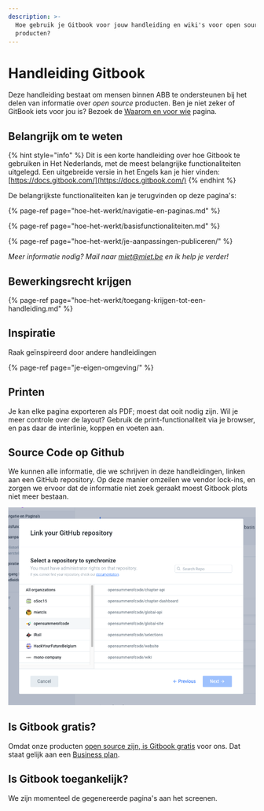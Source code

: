 ```yaml
---
description: >-
  Hoe gebruik je Gitbook voor jouw handleiding en wiki's voor open source
  producten?
---
```


# Handleiding Gitbook

Deze handleiding bestaat om mensen binnen ABB te ondersteunen bij het delen van informatie over _open source_ producten. Ben je niet zeker of GitBook iets voor jou is? Bezoek de [Waarom en voor wie](waarom-en-voor-wie.md) pagina.

## Belangrijk om te weten​

{% hint style="info" %}
Dit is een korte handleiding over hoe Gitbook te gebruiken in Het Nederlands, met de meest belangrijke functionaliteiten uitgelegd. Een uitgebreide versie in het Engels kan je hier vinden: [https://docs.gitbook.com/](https://docs.gitbook.com/)
{% endhint %}

De belangrijkste functionaliteiten kan je terugvinden op deze pagina's:

{% page-ref page="hoe-het-werkt/navigatie-en-paginas.md" %}

{% page-ref page="hoe-het-werkt/basisfunctionaliteiten.md" %}

{% page-ref page="hoe-het-werkt/je-aanpassingen-publiceren/" %}

_Meer informatie nodig? Mail naar_ [_miet@miet.be_](mailto:miet@miet.be) _en ik help je verder!_

## Bewerkingsrecht krijgen

{% page-ref page="hoe-het-werkt/toegang-krijgen-tot-een-handleiding.md" %}

## Inspiratie

Raak geïnspireerd door andere handleidingen

{% page-ref page="je-eigen-omgeving/" %}

## Printen

Je kan elke pagina exporteren als PDF; moest dat ooit nodig zijn. Wil je meer controle over de layout? Gebruik de print-functionaliteit via je browser, en pas daar de interlinie, koppen en voeten aan. 

## Source Code op Github

We kunnen alle informatie, die we schrijven in deze handleidingen, linken aan een GitHub repository. Op deze manier omzeilen we vendor lock-ins, en zorgen we ervoor dat de informatie niet zoek geraakt moest Gitbook plots niet meer bestaan.

![](.gitbook/assets/screenshot-2021-03-05-at-15.12.32.png)

## Is Gitbook gratis?

Omdat onze producten [open source zijn, is Gitbook gratis](https://docs.gitbook.com/pricing/plans) voor ons. Dat staat gelijk aan een [Business plan](https://docs.gitbook.com/pricing/plans#business-plan).

## Is Gitbook toegankelijk?

We zijn momenteel de gegenereerde pagina's aan het screenen. 

